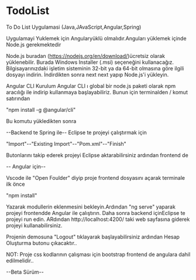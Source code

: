 # TodoList
To Do List Uygulamasi (Java,JAvaScript,Angular,Spring)


Uygulamayi Yuklemek için Angularyüklü olmalıdır.Anguları yüklemek içinde Node.js gerekmektedir

Node.js buradan (https://nodejs.org/en/download/)ücretsiz olarak yüklenebilir. 
Burada Windows Installer (.msi) seçeneğini kullanacağız. 
Bilgisayarınızdaki işletim sisteminin 32-bit ya da 64-bit olmasına göre ilgili dosyayı indirin.
İndirdikten sonra next next yapıp Node.js'i yükleyin.

Angular CLI Kurulum
Angular CLI ı global bir node.js paketi olarak npm  aracılığı ile indirip  kullanmaya başlayabiliriz. 
Bunun için terminalden / komut satırından

"npm install -g @angular/cli"

Bu komutu yükledikten sonra 

--Backend te Spring ile--
Eclipse te projeyi çalıştırmak için 

"Import"--"Existing Import"--"Pom.xml"--"Finish"

Butonlarını takip ederek projeyi Eclipse aktarabilirsiniz ardından frontend de

-- Angular için--

Vscode ile "Open Foulder" diyip proje frontend dosyasını açarak terminale ilk önce

"npm install"

Yazarak modullerin eklenmesini bekleyin.Ardından "ng serve" yaparak projeyi frontendde Angular ile çalıştırın.
Daha sonra backend içinEclipse te projeyi run edin. ARdından http://localhost:4200/ taki web sayfasına giderek projeyi kullanabilirsiniz.

Projenin demosuna "Logout" tıklayarak başlayabilirsiniz ardından Hesap Oluşturma butonu çıkacaktır..


NOT: Proje css kodlarının çalışması için bootstrap frontend de angulara dahil edilmelidir..

--Beta Sürüm--

